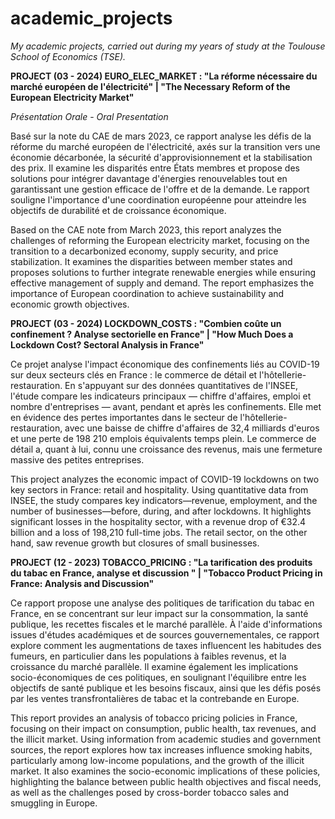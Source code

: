 # academic_projects
_My academic projects, carried out during my years of study at the Toulouse School of Economics (TSE)._

**PROJECT (03 - 2024) EURO_ELEC_MARKET : "La réforme nécessaire du marché européen de l'électricité" | "The Necessary Reform of the European Electricity Market"**

_Présentation Orale_ - _Oral Presentation_

Basé sur la note du CAE de mars 2023, ce rapport analyse les défis de la réforme du marché européen de l'électricité, axés sur la transition vers une économie décarbonée, la sécurité d'approvisionnement et la stabilisation des prix. Il examine les disparités entre États membres et propose des solutions pour intégrer davantage d'énergies renouvelables tout en garantissant une gestion efficace de l'offre et de la demande. Le rapport souligne l'importance d'une coordination européenne pour atteindre les objectifs de durabilité et de croissance économique.

Based on the CAE note from March 2023, this report analyzes the challenges of reforming the European electricity market, focusing on the transition to a decarbonized economy, supply security, and price stabilization. It examines the disparities between member states and proposes solutions to further integrate renewable energies while ensuring effective management of supply and demand. The report emphasizes the importance of European coordination to achieve sustainability and economic growth objectives.

**PROJECT (03 - 2024) LOCKDOWN_COSTS : "Combien coûte un confinement ? Analyse sectorielle en France" | "How Much Does a Lockdown Cost? Sectoral Analysis in France"**

Ce projet analyse l'impact économique des confinements liés au COVID-19 sur deux secteurs clés en France : le commerce de détail et l'hôtellerie-restauration. En s'appuyant sur des données quantitatives de l'INSEE, l'étude compare les indicateurs principaux — chiffre d'affaires, emploi et nombre d'entreprises — avant, pendant et après les confinements. Elle met en évidence des pertes importantes dans le secteur de l'hôtellerie-restauration, avec une baisse de chiffre d'affaires de 32,4 milliards d'euros et une perte de 198 210 emplois équivalents temps plein. Le commerce de détail a, quant à lui, connu une croissance des revenus, mais une fermeture massive des petites entreprises. 

This project analyzes the economic impact of COVID-19 lockdowns on two key sectors in France: retail and hospitality. Using quantitative data from INSEE, the study compares key indicators—revenue, employment, and the number of businesses—before, during, and after lockdowns. It highlights significant losses in the hospitality sector, with a revenue drop of €32.4 billion and a loss of 198,210 full-time jobs. The retail sector, on the other hand, saw revenue growth but closures of small businesses.

**PROJECT (12 - 2023) TOBACCO_PRICING : "La tarification des produits du tabac en France, analyse et discussion " | "Tobacco Product Pricing in France: Analysis and Discussion"**

Ce rapport propose une analyse des politiques de tarification du tabac en France, en se concentrant sur leur impact sur la consommation, la santé publique, les recettes fiscales et le marché parallèle. À l'aide d'informations issues d'études académiques et de sources gouvernementales, ce rapport explore comment les augmentations de taxes influencent les habitudes des fumeurs, en particulier dans les populations à faibles revenus, et la croissance du marché parallèle. Il examine également les implications socio-économiques de ces politiques, en soulignant l'équilibre entre les objectifs de santé publique et les besoins fiscaux, ainsi que les défis posés par les ventes transfrontalières de tabac et la contrebande en Europe.

This report provides an analysis of tobacco pricing policies in France, focusing on their impact on consumption, public health, tax revenues, and the illicit market. Using information from academic studies and government sources, the report explores how tax increases influence smoking habits, particularly among low-income populations, and the growth of the illicit market. It also examines the socio-economic implications of these policies, highlighting the balance between public health objectives and fiscal needs, as well as the challenges posed by cross-border tobacco sales and smuggling in Europe.


